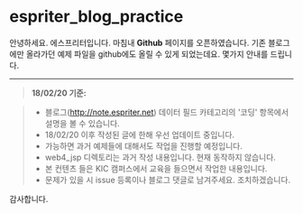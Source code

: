 espriter_blog_practice
===================


안녕하세요. 에스프리터입니다. 마침내 **Github** 페이지를 오픈하였습니다.  기존 블로그에만 올라가던 예제 파일을 github에도 올릴 수 있게 되었는데요. 몇가지 안내를 드립니다.

----------




> **18/02/20 기준:**

> - 블로그(http://note.espriter.net) 데이터 필드 카테고리의 '코딩' 항목에서 설명을 볼 수 있습니다.
> - 18/02/20 이후 작성된 글에 한해 우선 업데이트 중입니다.
> - 가능하면 과거 예제들에 대해서도 작업을 진행할 예정입니다.
> - web4_jsp 디렉토리는 과거 작성 내용입니다. 현재 동작하지 않습니다.
> - 본 컨텐츠 들은 KIC 캠퍼스에서 교육을 들으면서 작업한 내용입니다.
> - 문제가 있을 시 issue 등록이나 블로그 댓글로 남겨주세요. 조치하겠습니다.

감사합니다.
